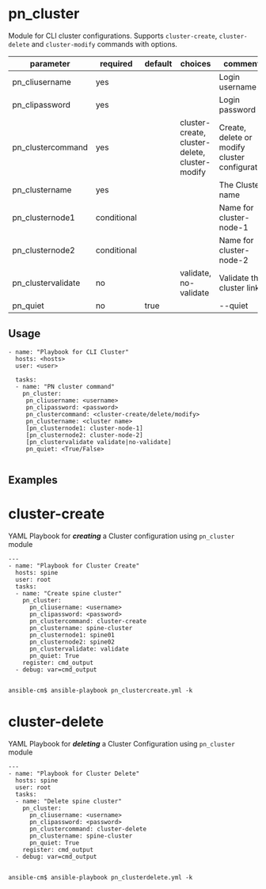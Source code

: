 # pn_cluster

Module for CLI cluster configurations. Supports `cluster-create`, `cluster-delete` and `cluster-modify` commands with options. 

| parameter       | required       | default      |choices       |comments                                                    |
|-----------------|----------------|--------------|--------------|------------------------------------------------------------|
|pn_cliusername   | yes            |              |              | Login username                                             |
|pn_clipassword   | yes            |              |              | Login password                                             |
|pn_clustercommand| yes            |              | cluster-create, cluster-delete, cluster-modify | Create, delete or modify cluster configuration|
|pn_clustername   | yes            |              |              | The Cluster name                                              |
|pn_clusternode1  | conditional    |              |              | Name for cluster-node-1              |
|pn_clusternode2  | conditional    |              |              | Name for cluster-node-2     |
|pn_clustervalidate | no           |              |validate, no-validate | Validate the cluster link                            |
|pn_quiet         | no             | true         |              | --quiet                                                    |


## Usage

```
- name: "Playbook for CLI Cluster"
  hosts: <hosts>
  user: <user>
  
  tasks:
  - name: "PN cluster command"
    pn_cluster: 
     pn_cliusername: <username> 
     pn_clipassword: <password>
     pn_clustercommand: <cluster-create/delete/modify> 
     pn_clustername: <cluster name>  
     [pn_clusternode1: cluster-node-1] 
     [pn_clusternode2: cluster-node-2] 
     [pn_clustervalidate validate|no-validate] 
     pn_quiet: <True/False>
  
```

## Examples

# cluster-create
YAML Playbook for **_creating_** a Cluster configuration using `pn_cluster` module

```
---
- name: "Playbook for Cluster Create"
  hosts: spine
  user: root
  tasks:
  - name: "Create spine cluster"
    pn_cluster: 
      pn_cliusername: <username> 
      pn_clipassword: <password>
      pn_clustercommand: cluster-create 
      pn_clustername: spine-cluster 
      pn_clusternode1: spine01 
      pn_clusternode2: spine02 
      pn_clustervalidate: validate 
      pn_quiet: True
    register: cmd_output
  - debug: var=cmd_output
  
```
```
ansible-cm$ ansible-playbook pn_clustercreate.yml -k
```
# cluster-delete
YAML Playbook for **_deleting_** a Cluster Configuration using `pn_cluster` module

```
---
- name: "Playbook for Cluster Delete"
  hosts: spine
  user: root
  tasks:
  - name: "Delete spine cluster"
    pn_cluster:
      pn_cliusername: <username> 
      pn_clipassword: <password>
      pn_clustercommand: cluster-delete 
      pn_clustername: spine-cluster 
      pn_quiet: True
    register: cmd_output
  - debug: var=cmd_output
  
```
```
ansible-cm$ ansible-playbook pn_clusterdelete.yml -k
```
